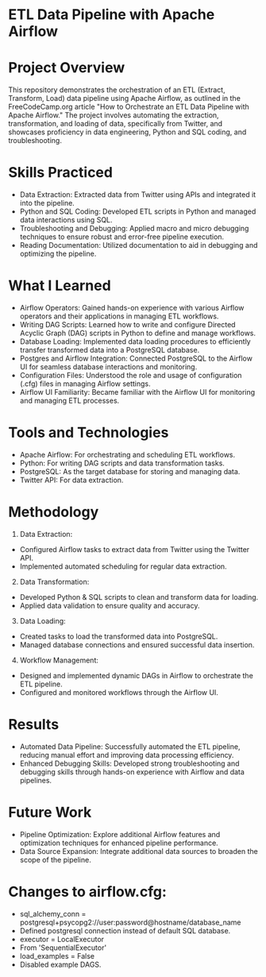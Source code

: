 # ETL Data Pipeline with Apache Airflow  
  
# Project Overview  
  
This repository demonstrates the orchestration of an ETL (Extract, Transform, Load) data pipeline using Apache Airflow, as outlined in the FreeCodeCamp.org article "How to Orchestrate an ETL Data Pipeline with Apache Airflow." The project involves automating the extraction, transformation, and loading of data, specifically from Twitter, and showcases proficiency in data engineering, Python and SQL coding, and troubleshooting.  
  
# Skills Practiced  
- Data Extraction: Extracted data from Twitter using APIs and integrated it into the pipeline.  
- Python and SQL Coding: Developed ETL scripts in Python and managed data interactions using SQL.  
- Troubleshooting and Debugging: Applied macro and micro debugging techniques to ensure robust and error-free pipeline execution.  
- Reading Documentation: Utilized documentation to aid in debugging and optimizing the pipeline.  
  
# What I Learned  
- Airflow Operators: Gained hands-on experience with various Airflow operators and their applications in managing ETL workflows.  
- Writing DAG Scripts: Learned how to write and configure Directed Acyclic Graph (DAG) scripts in Python to define and manage workflows.  
- Database Loading: Implemented data loading procedures to efficiently transfer transformed data into a PostgreSQL database.  
- Postgres and Airflow Integration: Connected PostgreSQL to the Airflow UI for seamless database interactions and monitoring.  
- Configuration Files: Understood the role and usage of configuration (.cfg) files in managing Airflow settings.  
- Airflow UI Familiarity: Became familiar with the Airflow UI for monitoring and managing ETL processes.
   
# Tools and Technologies  
- Apache Airflow: For orchestrating and scheduling ETL workflows.  
- Python: For writing DAG scripts and data transformation tasks.  
- PostgreSQL: As the target database for storing and managing data.  
- Twitter API: For data extraction.  
  
# Methodology  
1. Data Extraction:  
- Configured Airflow tasks to extract data from Twitter using the Twitter API.  
- Implemented automated scheduling for regular data extraction.  
2. Data Transformation:  
- Developed Python & SQL scripts to clean and transform data for loading.  
- Applied data validation to ensure quality and accuracy.  
3. Data Loading:  
- Created tasks to load the transformed data into PostgreSQL.  
- Managed database connections and ensured successful data insertion.  
4. Workflow Management:  
- Designed and implemented dynamic DAGs in Airflow to orchestrate the ETL pipeline.  
- Configured and monitored workflows through the Airflow UI.  
  
# Results  
- Automated Data Pipeline: Successfully automated the ETL pipeline, reducing manual effort and improving data processing efficiency.  
- Enhanced Debugging Skills: Developed strong troubleshooting and debugging skills through hands-on experience with Airflow and data pipelines.
  
# Future Work  
- Pipeline Optimization: Explore additional Airflow features and optimization techniques for enhanced pipeline performance.  
- Data Source Expansion: Integrate additional data sources to broaden the scope of the pipeline.  
  
# Changes to airflow.cfg:
- sql_alchemy_conn = postgresql+psycopg2://user:password@hostname/database_name  
- Defined postgresql connection instead of default SQL database.  
- executor = LocalExecutor  
- From 'SequentialExecutor'  
- load_examples = False  
- Disabled example DAGS.
